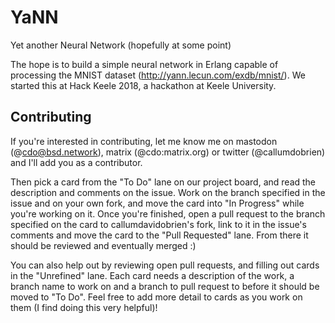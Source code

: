 # YaNN

Yet another Neural Network (hopefully at some point)

The hope is to build a simple neural network in Erlang capable of processing
the MNIST dataset (http://yann.lecun.com/exdb/mnist/). We started this at
Hack Keele 2018, a hackathon at Keele University.

## Contributing

If you're interested in contributing, let me know me on mastodon
(@cdo@bsd.network), matrix (@cdo:matrix.org) or twitter (@callumdobrien)
and I'll add you as a contributor.

Then pick a card from the "To Do" lane on our project board, and read
the description and comments on the issue. Work on the branch specified
in the issue and on your own fork, and move the card into "In Progress"
while you're working on it. Once you're finished, open a pull request to the
branch specified on the card to callumdavidobrien's fork, link to it in the
issue's comments and move the card to the "Pull Requested" lane. From there
it should be reviewed and eventually merged :)

You can also help out by reviewing open pull requests, and filling out cards
in the "Unrefined" lane. Each card needs a description of the work, a branch
name to work on and a branch to pull request to before it should be moved to
"To Do". Feel free to add more detail to cards as you work on them (I find
doing this very helpful)!

